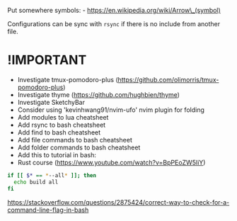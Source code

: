 Put somewhere symbols:
\- https://en.wikipedia.org/wiki/Arrow\_(symbol)

Configurations can be sync with `rsync` if there is no include from another file.

# !IMPORTANT

- Investigate tmux-pomodoro-plus (https://github.com/olimorris/tmux-pomodoro-plus)
- Investigate thyme (https://github.com/hughbien/thyme)
- Investigate SketchyBar
- Consider using 'kevinhwang91/nvim-ufo' nvim plugin for folding
- Add modules to lua cheatsheet
- Add rsync to bash cheatsheet
- Add find to bash cheatsheet
- Add file commands to bash cheatsheet
- Add folder commands to bash cheatsheet
- Add this to tutorial in bash:
- Rust course (https://www.youtube.com/watch?v=BpPEoZW5IiY)

```bash
if [[ $* == *--all* ]]; then
  echo build all
fi
```

https://stackoverflow.com/questions/2875424/correct-way-to-check-for-a-command-line-flag-in-bash
